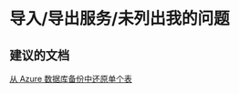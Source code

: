 <properties
    pageTitle="导入/导出服务/未列出我的问题"
    description="导入/导出服务/未列出我的问题"
    service="microsoft.sql"
    resource="servers"
    authors="aashu"
    displayOrder=""
    selfHelpType="generic"
    supportTopicIds="32045132"
    resourceTags=""
    productPesIds="13491"
    cloudEnvironments="public"
/>


# 导入/导出服务/未列出我的问题

## **建议的文档**
[从 Azure 数据库备份中还原单个表](https://azure.microsoft.com/documentation/articles/sql-database-cloud-migrate-restore-single-table-azure-backup/)



<!--HONumber=Aug16_HO1-->


